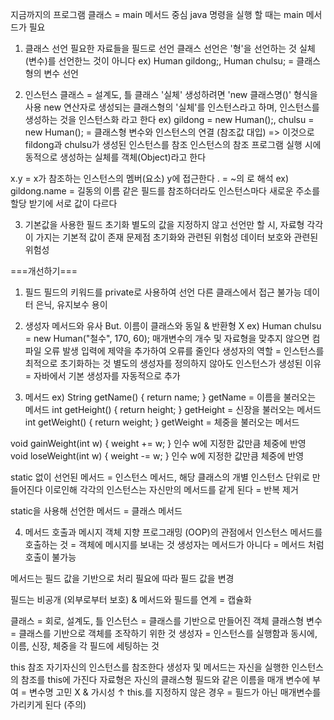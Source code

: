 지금까지의 프로그램 클래스 = main 메서드 중심
java 명령을 실행 할 때는 main 메서드가 필요

1. 클래스 선언
필요한 자료들을 필드로 선언
클래스 선언은 '형'을 선언하는 것
실체 (변수)를 선언한느 것이 아니다
ex) Human gildong;, Human chulsu; = 클래스형의 변수 선언

2. 인스턴스
클래스 = 설계도, 틀
클래스 '실체' 생성하려면 'new 클래스명()' 형식을 사용
new 연산자로 생성되는 클래스형의 '실체'를 인스턴스라고 하며,
인스턴스를 생성하는 것을 인스턴스화 라고 한다
ex) gildong = new Human();, chulsu = new Human(); = 클래스형 변수와 인스턴스의 연결 (참조값 대입)
=> 이것으로 fildong과 chulsu가 생성된 인스턴스를 참조
인스턴스의 참조
프로그램 실행 시에 동적으로 생성하는 실체를 객체(Object)라고 한다

x.y = x가 참조하는 인스턴스의 멤버(요소) y에 접근한다
. = ~의 로 해석
ex) gildong.name = 길동의 이름
같은 필드를 참조하더라도 인스턴스마다 새로운 주소를 할당 받기에 서로 값이 다르다
 
3. 기본값을 사용한 필드 초기화
별도의 값을 지정하지 않고 선언만 할 시, 자료형 각각이 가지는 기본적 값이 존재
문제점
초기화와 관련된 위험성
데이터 보호와 관련된 위험성

===개선하기===
1. 필드
필드의 키워드를 private로 사용하여 선언
다른 클래스에서 접근 불가능
데이터 은닉, 유지보수 용이

2. 생성자
메서드와 유사 But. 이름이 클래스와 동일 & 반환형 X
ex) Human chulsu = new Human("철수", 170, 60);
매개변수의 개수 및 자료형을 맞추지 않으면 컴파일 오류 발생
입력에 제약을 추가하여 오류를 줄인다
생성자의 역할 = 인스턴스를 최적으로 초기화하는 것
별도의 생성자를 정의하지 않아도 인스턴스가 생성된 이유 = 자바에서 기본 생성자를 자동적으로 추가

3. 메서드
ex)
String getName() { return name; }    getName = 이름을 불러오는 메서드
int getHeight() { return height; }    getHeight = 신장을 불러오는 메서드
int getWeight() { return weight; }    getWeight = 체중을 불러오는 메서드

void gainWeight(int w) { weight += w; }    인수 w에 지정한 값만큼 체중에 반영
void loseWeight(int w) { weight -= w; }    인수 w에 지정한 값만큼 체중에 반영

static 없이 선언된 메서드 = 인스턴스 메서드, 해당 클래스의 개별 인스턴스 단위로 만들어진다
이로인해 각각의 인스턴스는 자신만의 메서드를 같게 된다 = 반복 제거

static을 사용해 선언한 메서드 = 클래스 메서드

4. 메서드 호출과 메시지
객체 지향 프로그래밍 (OOP)의 관점에서 인스턴스 메서드를 호출하는 것 = 객체에 메시지를 보내는 것
생성자는 메서드가 아니다 = 메서드 처럼 호출이 불가능

메서드는 필드 값을 기반으로 처리
필요에 따라 필드 값을 변경

필드는 비공개 (외부로부터 보호) & 메서드와 필드를 연계 = 캡슐화

클래스 = 회로, 설계도, 틀
인스턴스 = 클래스를 기반으로 만들어진 객체
클래스형 변수 = 클래스를 기반으로 객체를 조작하기 위한 것
생성자 = 인스턴스를 실행함과 동시에, 이름, 신장, 체중을 각 필드에 세팅하는 것

this 참조
자기자신의 인스턴스를 참조한다
생성자 및 메서드는 자신을 실행한 인스턴스의 참조를 this에 가진다
자료형은 자신의 클래스형
필드와 같은 이름을 매개 변수에 부여 = 변수명 고민 X & 가시성 ↑
this.를 지정하지 않은 경우 = 필드가 아닌 매개변수를 가리키게 된다 (주의)